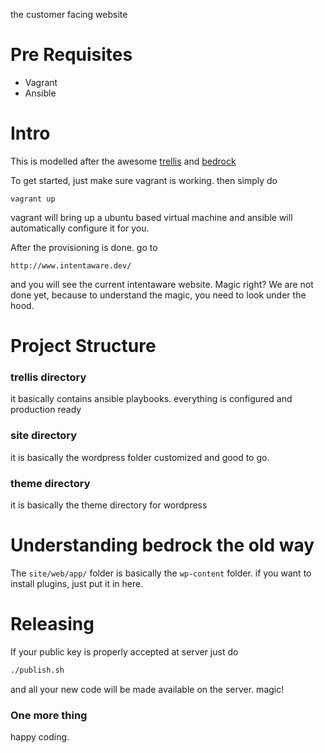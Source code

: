 the customer facing website

# Pre Requisites

- Vagrant
- Ansible

# Intro

This is modelled after the awesome [trellis](https://www.roots.io/trellis/) and [bedrock](https://roots.io/bedrock/)

To get started, just make sure vagrant is working. then simply do

```
vagrant up
```

vagrant will bring up a ubuntu based virtual machine and ansible will automatically configure it for you.

After the provisioning is done. go to

```
http://www.intentaware.dev/
```

and you will see the current intentaware website. Magic right? We are not done yet, because to understand the magic, you need to look under the hood.

# Project Structure

### trellis directory

it basically contains ansible playbooks. everything is configured and production ready

### site directory

it is basically the wordpress folder customized and good to go.

### theme directory

it is basically the theme directory for wordpress

# Understanding bedrock the old way

The ```site/web/app/``` folder is basically the ```wp-content``` folder. if you want to install plugins, just put it in here.

# Releasing

If your public key is properly accepted at server just do

```bash
./publish.sh
```

and all your new code will be made available on the server. magic!

### One more thing

happy coding.
